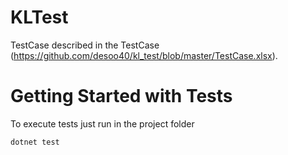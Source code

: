 # KLTest

TestCase described in the TestCase (https://github.com/desoo40/kl_test/blob/master/TestCase.xlsx).
 
# Getting Started with Tests 
 
To execute tests just run in the project folder
 
```dotnet test```
